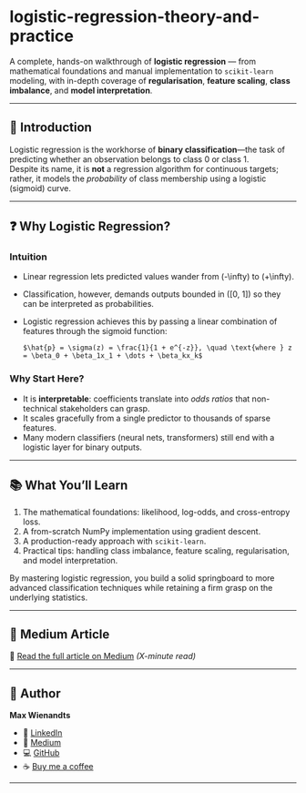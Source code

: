 # logistic-regression-theory-and-practice

A complete, hands-on walkthrough of **logistic regression** — from mathematical foundations and manual implementation to `scikit-learn` modeling, with in-depth coverage of **regularisation**, **feature scaling**, **class imbalance**, and **model interpretation**.

---

## 📌 Introduction

Logistic regression is the workhorse of **binary classification**—the task of predicting whether an observation belongs to class 0 or class 1.  
Despite its name, it is **not** a regression algorithm for continuous targets; rather, it models the *probability* of class membership using a logistic (sigmoid) curve.

---

## ❓ Why Logistic Regression?

### Intuition

- Linear regression lets predicted values wander from \(-\infty\) to \(+\infty\).  
- Classification, however, demands outputs bounded in \([0, 1]\) so they can be interpreted as probabilities.  
- Logistic regression achieves this by passing a linear combination of features through the sigmoid function:

  `$\hat{p} = \sigma(z) = \frac{1}{1 + e^{-z}}, \quad \text{where } z = \beta_0 + \beta_1x_1 + \dots + \beta_kx_k$`

### Why Start Here?

- It is **interpretable**: coefficients translate into *odds ratios* that non-technical stakeholders can grasp.  
- It scales gracefully from a single predictor to thousands of sparse features.  
- Many modern classifiers (neural nets, transformers) still end with a logistic layer for binary outputs.

---

## 📚 What You’ll Learn

1. The mathematical foundations: likelihood, log-odds, and cross-entropy loss.  
2. A from-scratch NumPy implementation using gradient descent.  
3. A production-ready approach with `scikit-learn`.  
4. Practical tips: handling class imbalance, feature scaling, regularisation, and model interpretation.

By mastering logistic regression, you build a solid springboard to more advanced classification techniques while retaining a firm grasp on the underlying statistics.

---

## 📝 Medium Article

📖 [Read the full article on Medium](https://medium.com/@maxwienandts) *(X-minute read)*

---

## 👤 Author

**Max Wienandts**

- 🔗 [LinkedIn](https://www.linkedin.com/in/max-wienandts/)
- 📖 [Medium](https://medium.com/@maxwienandts)
- 💻 [GitHub](https://github.com/MaxWienandts)
- ☕ [Buy me a coffee](https://www.paypal.com/donate/?hosted_button_id=2F444HZGJBNX6)

---

